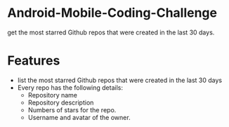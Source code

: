 # Android-Mobile-Coding-Challenge

get the most starred Github repos that were created in the last 30 days.

# Features 

* list the most starred Github repos that were created in the last 30 days
* Every repo has the following details:
  * Repository name
  * Repository description
  * Numbers of stars for the repo.
  * Username and avatar of the owner.
